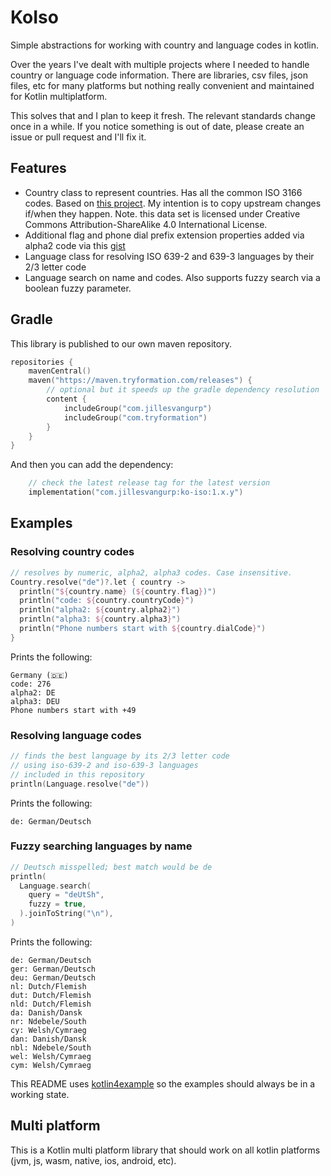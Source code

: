 # KoIso

Simple abstractions for working with country and language codes in kotlin.

Over the years I've dealt with multiple projects where I needed to handle country or language code information. There are libraries, csv files, json files, etc for many platforms but nothing really convenient and maintained for Kotlin multiplatform. 

This solves that and I plan to keep it fresh. The relevant standards change once in a while. If you notice something is out of date, please create an issue or pull request and I'll fix it.

## Features

- Country class to represent countries. Has all the common ISO 3166 codes. Based on [this project](https://github.com/lukes/ISO-3166-Countries-with-Regional-Codes). My intention is to copy upstream changes if/when they happen. Note. this data set is licensed under Creative Commons Attribution-ShareAlike 4.0 International License. 
- Additional flag and phone dial prefix extension properties added via alpha2 code via this [gist](https://gist.github.com/devhammed/78cfbee0c36dfdaa4fce7e79c0d39208)
- Language class for resolving ISO 639-2 and 639-3 languages by their 2/3 letter code
- Language search on name and codes. Also supports fuzzy search via a boolean fuzzy parameter. 

## Gradle

This library is published to our own maven repository.

```kotlin
repositories {
    mavenCentral()
    maven("https://maven.tryformation.com/releases") {
        // optional but it speeds up the gradle dependency resolution
        content {
            includeGroup("com.jillesvangurp")
            includeGroup("com.tryformation")
        }
    }
}
```

And then you can add the dependency:

```kotlin
    // check the latest release tag for the latest version
    implementation("com.jillesvangurp:ko-iso:1.x.y")
```

## Examples

### Resolving country codes

```kotlin
// resolves by numeric, alpha2, alpha3 codes. Case insensitive.
Country.resolve("de")?.let { country ->
  println("${country.name} (${country.flag})")
  println("code: ${country.countryCode}")
  println("alpha2: ${country.alpha2}")
  println("alpha3: ${country.alpha3}")
  println("Phone numbers start with ${country.dialCode}")
}
```

Prints the following:

```text
Germany (🇩🇪)
code: 276
alpha2: DE
alpha3: DEU
Phone numbers start with +49
```

### Resolving language codes

```kotlin
// finds the best language by its 2/3 letter code
// using iso-639-2 and iso-639-3 languages
// included in this repository
println(Language.resolve("de"))
```

Prints the following:

```text
de: German/Deutsch
```

### Fuzzy searching languages by name

```kotlin
// Deutsch misspelled; best match would be de
println(
  Language.search(
    query = "deUtSh",
    fuzzy = true,
  ).joinToString("\n"),
)
```

Prints the following:

```text
de: German/Deutsch
ger: German/Deutsch
deu: German/Deutsch
nl: Dutch/Flemish
dut: Dutch/Flemish
nld: Dutch/Flemish
da: Danish/Dansk
nr: Ndebele/South
cy: Welsh/Cymraeg
dan: Danish/Dansk
nbl: Ndebele/South
wel: Welsh/Cymraeg
cym: Welsh/Cymraeg
```

This README uses [kotlin4example](https://github.com/jillesvangurp/kotlin4example) so the examples should always be in a working state.   

## Multi platform

This is a Kotlin multi platform library that should work on all kotlin platforms (jvm, js, wasm, native, ios, android, etc).

